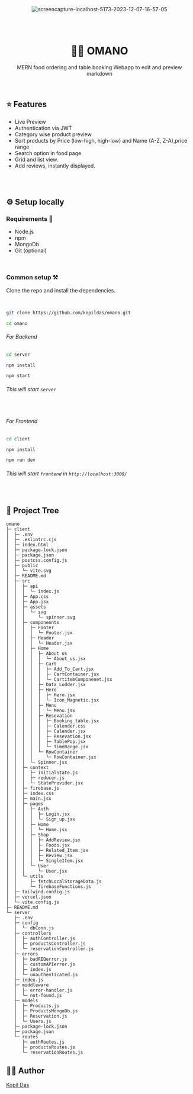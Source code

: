 <div align="center">
<img src="https://i.ibb.co/k6Y8n6q/mobile-25.png" alt="screencapture-localhost-5173-2023-12-07-16-57-05" border="0" />

<br/><br/>

<h1>✍🏻 OMANO</h1>
<p>MERN food ordering and table booking Webapp to edit and preview markdown<p/><br/>

</div>

## ⭐ Features

* Live Preview
* Authentication via JWT
* Category wise product preview
* Sort products by Price (low-high, high-low) and Name (A-Z, Z-A),price range
* Search option in food page
* Grid and list view.
* Add reviews, instantly displayed.


<br/>


<br/>

## ⚙ Setup locally

### Requirements 🍫

- Node.js
- npm
- MongoDb
- Git (optional)

<br/>

### Common setup ⚒ 

Clone the repo and install the dependencies.

<br/>

```bash
git clone https://github.com/kopildas/omano.git
```
```bash
cd omano
```
###### For Backend

```bash
cd server
```
```bash
npm install
```

```bash
npm start
```
###### This will start `server`
<br/>

###### For Frontend

```bash
cd client
```
```bash
npm install
```

```bash
npm run dev
```
###### This will start `frontend` in `http://localhost:3000/`
<br/>




## 🌳 Project Tree
```
omano
├─ client
│  ├─ .env
│  ├─ .eslintrc.cjs
│  ├─ index.html
│  ├─ package-lock.json
│  ├─ package.json
│  ├─ postcss.config.js
│  ├─ public
│  │  └─ vite.svg
│  ├─ README.md
│  ├─ src
│  │  ├─ api
│  │  │  └─ index.js
│  │  ├─ App.css
│  │  ├─ App.jsx
│  │  ├─ assets
│  │  │  └─ svg
│  │  │     └─ spinner.svg
│  │  ├─ componennts
│  │  │  ├─ Footer
│  │  │  │  └─ Footer.jsx
│  │  │  ├─ Header
│  │  │  │  └─ Header.jsx
│  │  │  ├─ Home
│  │  │  │  ├─ About us
│  │  │  │  │  └─ About_us.jsx
│  │  │  │  ├─ Cart
│  │  │  │  │  ├─ Add_To_Cart.jsx
│  │  │  │  │  ├─ CartContainer.jsx
│  │  │  │  │  └─ CartitemComponenet.jsx
│  │  │  │  ├─ Data_Lodder.jsx
│  │  │  │  ├─ Hero
│  │  │  │  │  ├─ Hero.jsx
│  │  │  │  │  └─ Icon_Magnetic.jsx
│  │  │  │  ├─ Menu
│  │  │  │  │  └─ Menu.jsx
│  │  │  │  ├─ Resevation
│  │  │  │  │  ├─ Booking_table.jsx
│  │  │  │  │  ├─ Calender.css
│  │  │  │  │  ├─ Calender.jsx
│  │  │  │  │  ├─ Resevation.jsx
│  │  │  │  │  ├─ TablePop.jsx
│  │  │  │  │  └─ TimeRange.jsx
│  │  │  │  └─ RowContainer
│  │  │  │     └─ RowContainer.jsx
│  │  │  └─ Spinner.jsx
│  │  ├─ context
│  │  │  ├─ initialState.js
│  │  │  ├─ reducer.js
│  │  │  └─ StateProvider.jsx
│  │  ├─ firebase.js
│  │  ├─ index.css
│  │  ├─ main.jsx
│  │  ├─ pages
│  │  │  ├─ Auth
│  │  │  │  ├─ Login.jsx
│  │  │  │  └─ Sign_up.jsx
│  │  │  ├─ Home
│  │  │  │  └─ Home.jsx
│  │  │  ├─ Shop
│  │  │  │  ├─ AddReview.jsx
│  │  │  │  ├─ Foods.jsx
│  │  │  │  ├─ Related_Item.jsx
│  │  │  │  ├─ Review.jsx
│  │  │  │  └─ SingleItem.jsx
│  │  │  └─ User
│  │  │     └─ User.jsx
│  │  └─ utils
│  │     ├─ fetchLocalStorageData.js
│  │     └─ firebaseFunctions.js
│  ├─ tailwind.config.js
│  ├─ vercel.json
│  └─ vite.config.js
├─ README.md
└─ server
   ├─ .env
   ├─ config
   │  └─ dbConn.js
   ├─ controllers
   │  ├─ authController.js
   │  ├─ productsController.js
   │  └─ reservationController.js
   ├─ errors
   │  ├─ badREQerror.js
   │  ├─ customAPIerror.js
   │  ├─ index.js
   │  └─ unauthenticated.js
   ├─ index.js
   ├─ middleware
   │  ├─ error-handler.js
   │  └─ not-found.js
   ├─ models
   │  ├─ Products.js
   │  ├─ ProductsMongoDb.js
   │  ├─ Reservation.js
   │  └─ Users.js
   ├─ package-lock.json
   ├─ package.json
   └─ routes
      ├─ authRoutes.js
      ├─ productsRoutes.js
      └─ reservationRoutes.js

```



## ✍🏻 Author
[Kopil Das](https://www.linkedin.com/in/kopildas/)
